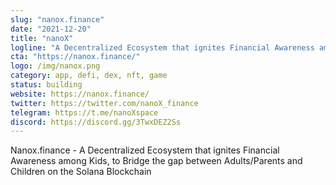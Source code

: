 ```yaml
---
slug: "nanox.finance"
date: "2021-12-20"
title: "nanoX"
logline: "A Decentralized Ecosystem that ignites Financial Awareness among Kids, to Bridge the gap between Adults/Parents and Children on the Solana Blockchain"
cta: "https://nanox.finance/"
logo: /img/nanox.png
category: app, defi, dex, nft, game
status: building
website: https://nanox.finance/
twitter: https://twitter.com/nanoX_finance
telegram: https://t.me/nanoXspace
discord: https://discord.gg/3TwxDEZ2Ss
---
```


Nanox.finance - A Decentralized Ecosystem that ignites Financial Awareness among Kids, to Bridge the gap between Adults/Parents and Children on the Solana Blockchain
